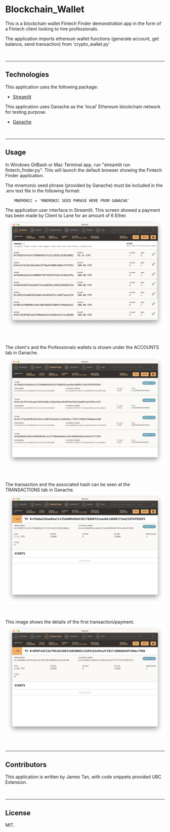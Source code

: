 # Blockchain_Wallet

This is a blockchain wallet Fintech Finder demonstration app in the form 
of a Fintech client looking to hire professionals.

The application imports ethereum wallet functions (generate account, get balance, send transaction) from 'crypto_wallet.py'


<br/>

----

## Technologies

This application uses the following package:

* [Streamlit](https://streamlit.io)

This application uses Ganache as the 'local' Ethereum blockchain network for testing purpose.

* [Ganache](https://trufflesuite.com/ganache/)

<br/>

---

## Usage

In Windows GitBash or Mac Terminal app, run "streamlit run fintech_finder.py". This will launch the default browser showing the Fintech Finder application.

The mnemonic seed phrase (provided by Ganache) must be included in the .env text file in the following format:

        MNEMONIC = 'MNEMONIC SEED PHRASE HERE FROM GANACHE'


The application user interface in Streamlit. This screen showed a payment has been made by Client to Lane for an amount of 6 Ether.
![image1](transaction_images/image1.png)

<br/>

The client's and the Professionals wallets is shown under the ACCOUNTS tab in Ganache. 
![image2](transaction_images/image2.png)

<br/>

The transaction and the associated hash can be seen at the TRANSACTIONS tab in Ganache.
![image 3](transaction_images/image3.png)


<br/>

This image shows the details of the first transaction/payment.
![image 4](transaction_images/image4.png)


<br/>

---

## Contributors

This application is written by James Tan, with code snippets provided UBC Extension.

<br/>

---

## License

MIT.